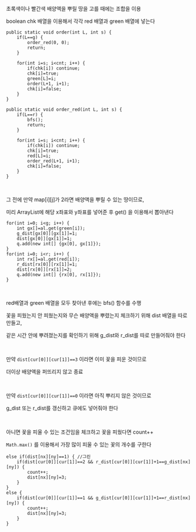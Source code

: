 초록색이나 빨간색 배양액을 뿌릴 땅을 고를 때에는 조합을 이용

boolean chk 배열을 이용해서 각각 red 배열과 green 배열에 넣는다


```
public static void order(int L, int s) {
	if(L==g) {
		order_red(0, 0);
		return;
	}
	
	for(int i=s; i<cnt; i++) {
		if(chk[i]) continue;
		chk[i]=true;
		green[L]=i;
		order(L+1, i+1);
		chk[i]=false;
	}
}

public static void order_red(int L, int s) {
	if(L==r) {
		bfs();
		return;
	}
	
	for(int i=s; i<cnt; i++) {
		if(chk[i]) continue;
		chk[i]=true;
		red[L]=i;
		order_red(L+1, i+1);
		chk[i]=false;
	}
}
```

​

그 전에 만약 map[i][j]가 2라면 배양액을 뿌릴 수 있는 땅이므로,

미리 ArrayList에 해당 x좌표와 y좌표를 넣어준 후 get() 을 이용해서 뽑아낸다

```
for(int i=0; i<g; i++) {
	int gx[]=al.get(green[i]);
	g_dist[gx[0]][gx[1]]=1;
	dist[gx[0]][gx[1]]=1;
	q.add(new int[] {gx[0], gx[1]});
}
for(int i=0; i<r; i++) {
	int rx[]=al.get(red[i]);
	r_dist[rx[0]][rx[1]]=1;
	dist[rx[0]][rx[1]]=2;
	q.add(new int[] {rx[0], rx[1]});
}
```
​

red배열과 green 배열을 모두 찾아낸 후에는 bfs() 함수를 수행

꽃을 피웠는지 안 피웠는지와 무슨 배양액을 뿌렸는지 체크하기 위해 dist 배열을 따로 만들고,

같은 시간 안에 뿌려졌는지를 확인하기 위해 g_dist와 r_dist를 따로 만들어줘야 한다

​

만약 `dist[cur[0]][cur[1]]==3` 이라면 이미 꽃을 피운 것이므로

더이상 배양액을 퍼뜨리지 않고 종료

​

만약 `dist[cur[0]][cur[1]]==0` 이라면 아직 뿌리지 않은 것이므로

g_dist 또는 r_dist를 갱신하고 큐에도 넣어줘야 한다

​

아니면 꽃을 피울 수 있는 조건임을 체크하고 꽃을 피웠다면 count++

`Math.max()` 를 이용해서 가장 많이 피울 수 있는 꽃의 개수를 구한다

```
else if(dist[nx][ny]==1) { //그린
	if(dist[cur[0]][cur[1]]==2 && r_dist[cur[0]][cur[1]]+1==g_dist[nx][ny]) {
		count++;
		dist[nx][ny]=3;
	}
}
else {
	if(dist[cur[0]][cur[1]]==1 && g_dist[cur[0]][cur[1]]+1==r_dist[nx][ny]) {
		count++;
		dist[nx][ny]=3;
	}
}
```
